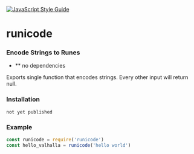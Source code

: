 [![JavaScript Style Guide](https://img.shields.io/badge/code%20style-standard-brightgreen.svg)](http://standardjs.com/)

# runicode

### Encode Strings to Runes

* ** no dependencies

Exports single function that encodes strings. Every other input will return null.

### Installation

```
not yet published
```

### Example

```javascript
const runicode = require('runicode')
const hello_valhalla = runicode('hello world')
```
